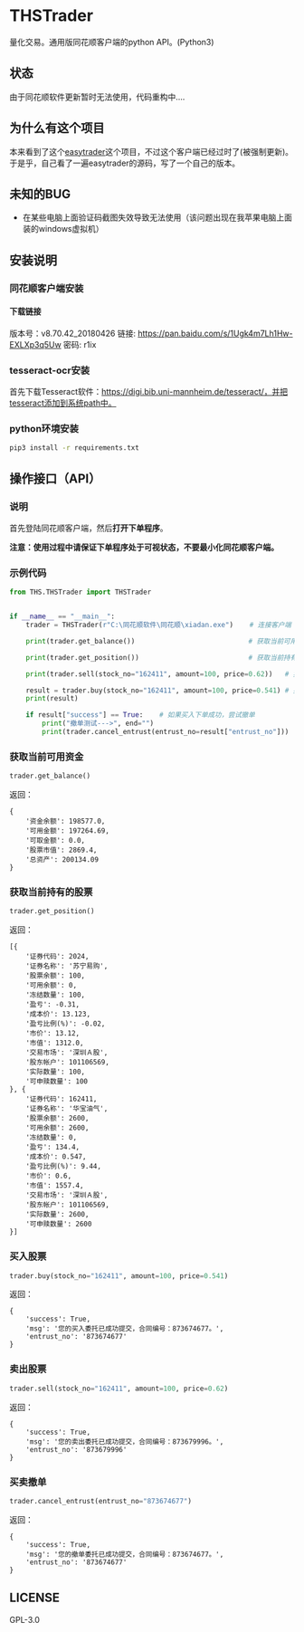 # THSTrader
量化交易。通用版同花顺客户端的python API。(Python3)

## 状态
由于同花顺软件更新暂时无法使用，代码重构中....

## 为什么有这个项目
本来看到了这个[easytrader](https://github.com/shidenggui/easytrader)这个项目，不过这个客户端已经过时了(被强制更新)。于是乎，自己看了一遍easytrader的源码，写了一个自己的版本。


## 未知的BUG
- 在某些电脑上面验证码截图失效导致无法使用（该问题出现在我苹果电脑上面装的windows虚拟机）


## 安装说明

### 同花顺客户端安装
#### 下载链接
版本号：v8.70.42_20180426
链接: https://pan.baidu.com/s/1Ugk4m7Lh1Hw-EXLXp3q5Uw 密码: r1ix

### tesseract-ocr安装
首先下载Tesseract软件：https://digi.bib.uni-mannheim.de/tesseract/，并把tesseract添加到系统path中。

### python环境安装
``` bash
pip3 install -r requirements.txt
```

## 操作接口（API）
### 说明
首先登陆同花顺客户端，然后**打开下单程序**。

**注意：使用过程中请保证下单程序处于可视状态，不要最小化同花顺客户端。**

### 示例代码
``` python
from THS.THSTrader import THSTrader


if __name__ == "__main__":
    trader = THSTrader(r"C:\同花顺软件\同花顺\xiadan.exe")    # 连接客户端

    print(trader.get_balance())                            # 获取当前可用资金

    print(trader.get_position())                           # 获取当前持有的股票

    print(trader.sell(stock_no="162411", amount=100, price=0.62))   # 卖出股票

    result = trader.buy(stock_no="162411", amount=100, price=0.541) # 买入股票
    print(result)

    if result["success"] == True:	 # 如果买入下单成功，尝试撤单
        print("撤单测试--->", end="")
        print(trader.cancel_entrust(entrust_no=result["entrust_no"]))
```

### 获取当前可用资金
``` python
trader.get_balance()
```
返回：
```
{
	'资金余额': 198577.0,
	'可用金额': 197264.69,
	'可取金额': 0.0,
	'股票市值': 2869.4,
	'总资产': 200134.09
}
```
### 获取当前持有的股票
``` python
trader.get_position()
```
返回：
```
[{
	'证券代码': 2024,
	'证券名称': '苏宁易购',
	'股票余额': 100,
	'可用余额': 0,
	'冻结数量': 100,
	'盈亏': -0.31,
	'成本价': 13.123,
	'盈亏比例(%)': -0.02,
	'市价': 13.12,
	'市值': 1312.0,
	'交易市场': '深圳Ａ股',
	'股东帐户': 101106569,
	'实际数量': 100,
	'可申赎数量': 100
}, {
	'证券代码': 162411,
	'证券名称': '华宝油气',
	'股票余额': 2600,
	'可用余额': 2600,
	'冻结数量': 0,
	'盈亏': 134.4,
	'成本价': 0.547,
	'盈亏比例(%)': 9.44,
	'市价': 0.6,
	'市值': 1557.4,
	'交易市场': '深圳Ａ股',
	'股东帐户': 101106569,
	'实际数量': 2600,
	'可申赎数量': 2600
}]
```

### 买入股票
``` python
trader.buy(stock_no="162411", amount=100, price=0.541)
```
返回：
```
{
	'success': True,
	'msg': '您的买入委托已成功提交，合同编号：873674677。',
	'entrust_no': '873674677'
}
```

### 卖出股票
``` python
trader.sell(stock_no="162411", amount=100, price=0.62)
```
返回：
```
{
	'success': True,
	'msg': '您的卖出委托已成功提交，合同编号：873679996。',
	'entrust_no': '873679996'
}
```


### 买卖撤单
``` python
trader.cancel_entrust(entrust_no="873674677")
```
返回：
```
{
	'success': True,
	'msg': '您的撤单委托已成功提交，合同编号：873674677。',
	'entrust_no': '873674677'
}
```

## LICENSE
GPL-3.0
